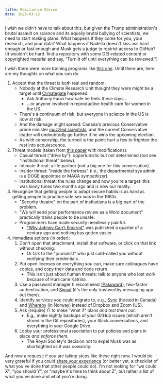 ```yaml
---
title: Resilience Advice
date: 2025-03-12
---
```


I wish we didn't have to talk about this,
but given the Trump administration's brutal assault on science
and its equally brutal bullying of scientists,
we need to start making plans.
What happens if they come for you, your research, and your data?
What happens if Nadella doesn't kiss ass hard enough or fast enough
and Musk gets a judge to restrict access to GitHub?
(It wouldn't be hard:
find a repository with some DEI-related content or copyrighted material and say,
"Turn it off until everything can be reviewed.")

I wish there were more training programs like [this one][mitchell-ford].
Until there are,
here are my thoughts on what you can do:

1.  Accept that the threat is both real and random.
    -   Nobody at the Climate Research Unit thought they were might be a target until [Climategate][climategate] happened.
        -   Ask Anthony Fauci how safe he feels these days…
        -   …or anyone involved in reproductive health care for women in the US.
    -   There's a continuum of risk, but everyone in science in the US is now at risk.
    -   And the damage might spread:
        Canada's previous Conservative prime minister [muzzled scientists][harper-muzzle],
        and the current Conservative leader will undoubtedly go further if he wins the upcoming election.
    -   As with censorship, the turmoil is the point: hurt a few to frighten the rest into acquiescence.
1.  Threat models (taken from [this paper][plos] with modifications):
    -   Casual threat ("drive by"): opportunistic but not determined (but see "institutional threat" below).
    -   Intimate threat: a life partner (not a big one for this conversation).
    -   Insider threat: "inside the fortress" (i.e., the departmental sys admin is a DOGE appointee or MAGA sympathizer).
    -   Institutional threat: the rules change and now you're a target: this was loony tunes two months ago and is now our reality.
1.  Recognize that getting people to adopt secure habits is as hard as getting people to practice safe sex was in the 1980s.
    -   "Security theatre" on the part of institutions is a big part of the problem.
    -   "We will send your performance review as a Word document" practically trains people to be unsafe.
    -   Programmers have made security needlessly painful.
        -   ["Why Johnny Can't Encrypt"][johnny] was published a quarter of a century ago and nothing has gotten easier.
1.  Immediate actions (in order):
    1.  Don't open that attachment, install that software, or click on that link without checking.
        -   Or talk to the "journalist" who just cold-called you without verifying their credentials.
    1.  Put open licenses on everything you can, make sure colleagues have copies, and [copy their data and code][sciop] return.
        -   This isn't just about human threats: talk to anyone who lost work because of Hurricane Katrina.
    1.  Use a password manager (I recommend [1Password][1password]),
        two-factor authentication,
        and [Signal][signal] (it's the only trustworthy messaging app out there).
    1.  Identify services you could migrate to,
        e.g., [Sync][sync] (hosted in Canada) and [Whereby][whereby] (in Norway) instead of Dropbox and Zoom (US).
    1.  Ask (require) IT to make "what if" plans *and test them out*.
        -   E.g., make nightly backups of your GitHub issues (which aren't stored in the Git repositories),
	    your Slack conversations,
	    and everything in your Google Drive.
    1.  Lobby your professional association to put policies and plans in place *and enforce them*.
        -   The Royal Society's decision not to expel Musk was as shortsighted as it was cowardly.

And now a request:
if you are taking steps like these right now,
I would be very grateful if you could [share your experience][email]
(or better yet, a checklist of what you've done that other people could do).
I'm not looking for "we could X", "you should Y", or "maybe it's time to think about Z",
but rather a list of what you've done and what you're doing.

[1password]: https://1password.com/
[climategate]: https://en.wikipedia.org/wiki/Climatic_Research_Unit_email_controversy
[email]: mailto:gvwilson@third-bit.com
[harper-muzzle]: https://www.cbc.ca/news/health/second-opinion-scientists-muzzled-1.4588913
[johnny]: https://dl.acm.org/doi/10.5555/1251421.1251435
[mitchell-ford]: https://www.fordfoundation.org/work/learning/learning-reflections/keeping-those-on-the-front-lines-of-change-safe-five-years-of-the-ford-foundation-grantee-safety-program/
[plos]: https://journals.plos.org/ploscompbiol/article?id=10.1371/journal.pcbi.1008563
[sciop]: https://sciop.net/datasets/
[signal]: https://signal.org/
[sync]: https://www.sync.com/
[whereby]: https://whereby.com/
